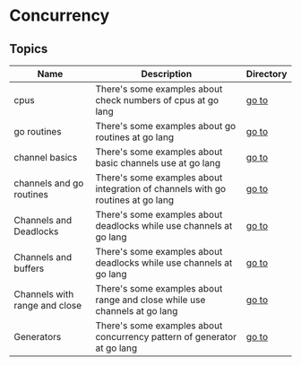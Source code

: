 # Concurrency

## Topics

| Name                          | Description                                                                     | Directory              |
| ----------------------------- | ------------------------------------------------------------------------------- | ---------------------- |
| cpus                          | There's some examples about check numbers of cpus at go lang                    | [go to](cpus)          |
| go routines                   | There's some examples about go routines at go lang                              | [go to](go-routines)   |
| channel basics                | There's some examples about basic channels use at go lang                       | [go to](channel-basic) |
| channels and go routines      | There's some examples about integration of channels with go routines at go lang | [go to](channel-go)    |
| Channels and Deadlocks        | There's some examples about deadlocks while use channels at go lang             | [go to](deadlocks)     |
| Channels and buffers          | There's some examples about deadlocks while use channels at go lang             | [go to](buffer)        |
| Channels with range and close | There's some examples about range and close while use channels at go lang       | [go to](range-close)   |
| Generators                    | There's some examples about concurrency pattern of generator at go lang         | [go to](generator)     |
